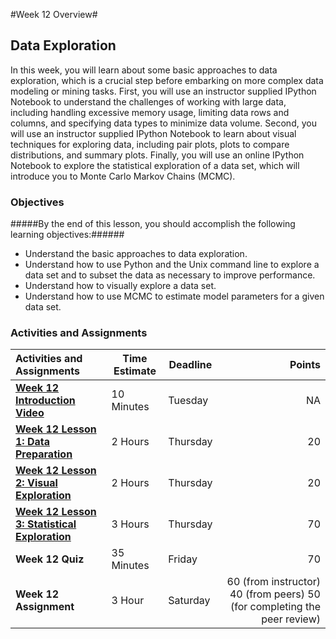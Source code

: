 #Week 12 Overview#
## Data Exploration ##

In this week, you will learn about some basic approaches to data exploration, which is a crucial step before embarking on more complex data modeling or mining tasks. First, you will use an instructor supplied IPython Notebook to understand the challenges of working with large data, including handling excessive memory usage, limiting data rows and columns, and specifying data types to minimize data volume. Second, you will use an instructor supplied IPython Notebook to learn about visual techniques for exploring data, including pair plots, plots to compare distributions, and summary plots. Finally, you will use an online IPython Notebook to explore the statistical exploration of a data set, which will introduce you to  Monte Carlo Markov Chains (MCMC).

### Objectives ###

#####By the end of this lesson, you should accomplish the following learning objectives:######

- Understand the basic approaches to data exploration.
- Understand how to use Python and the Unix command line to explore a data set and to subset the data as necessary to improve performance.
- Understand how to visually explore a data set.
- Understand how to use MCMC to estimate model parameters for a given data set.

### Activities and Assignments ###

|Activities and Assignments | Time Estimate | Deadline | Points|
|:------| -----|-------|----------:|
|**[Week 12 Introduction Video](https://mediaspace.illinois.edu/media/Week+Twelve/0_ll7ga29f)**|10 Minutes|Tuesday|NA|
|**[Week 12 Lesson 1: Data Preparation](lesson1.md)**| 2 Hours |Thursday| 20|
|**[Week 12 Lesson 2: Visual Exploration](lesson2.md)**| 2 Hours | Thursday | 20 |
|**[Week 12 Lesson 3: Statistical Exploration](lesson3.md)**| 3 Hours | Thursday| 70 |
|**Week 12 Quiz**| 35 Minutes | Friday | 70|
|**Week 12 Assignment**| 3 Hour | Saturday | 60 (from instructor) 40 (from peers) 50 (for completing the peer review) | 

